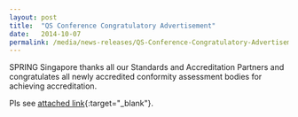```yaml
---
layout: post
title:  "QS Conference Congratulatory Advertisement"
date:   2014-10-07
permalink: /media/news-releases/QS-Conference-Congratulatory-Advertisement
---
```


SPRING Singapore thanks all our Standards and Accreditation Partners and congratulates all newly accredited conformity assessment bodies for achieving accreditation.

Pls see [attached link](/files/SPRING-Singapore-thanks-all-our-Standards-and-Accreditation-Partners.pdf){:target="_blank"}.
